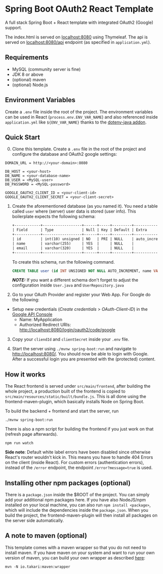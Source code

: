 # Spring Boot OAuth2 React Template

A full stack Spring Boot + React template with integrated OAuth2 (Google) support.

The index.html is served on [localhost:8080](http://localhost:8080/) using Thymeleaf. The api is served on [localhost:8080/api](http://localhost:8080/api) endpoint (as specified in `application.yml`).

## Requirements

- MySQL (community server is fine)
- JDK 8 or above
- (optional) maven
- (optional) Node.js

## Environment Variables

Create a `.env` file inside the root of the project. The environment variables can be used in React (`process.env.ENV_VAR_NAME`) and
also referenced inside `application.yml` like `${ENV_VAR_NAME}` thanks to the [dotenv-java addon](https://github.com/cdimascio/dotenv-java).

## Quick Start

0. Clone this template. Create a `.env` file in the root of the project and configure the database and OAuth2 google settings:

```dotenv
DOMAIN_URL = http://<your-domain>:8080

DB_HOST = <your-host>
DB_NAME = <your-database-name>
DB_USER = <MySQL-user>
DB_PASSWORD = <MySQL-password>

GOOGLE_OAUTH2_CLIENT_ID = <your-client-id>
GOOGLE_OAUTH2_CLIENT_SECRET = <your-client-secret>
```

1. Create the aforementioned database (as you named it). You need a table called `user` where (server) user data is stored (user info).
   This boilerplate expects the following schema:

   ```txt
   +------------+------------------+------+-----+---------+----------------+
   | Field      | Type             | Null | Key | Default | Extra          |
   +------------+------------------+------+-----+---------+----------------+
   | id         | int(10) unsigned | NO   | PRI | NULL    | auto_increment |
   | name       | varchar(255)     | YES  |     | NULL    |                |
   | email      | varchar(320)     | YES  |     | NULL    |                |
   +------------+------------------+------+-----+---------+----------------+
   ```

   To create this schema, run the following command.

   ```sql
   CREATE TABLE user (id INT UNSIGNED NOT NULL AUTO_INCREMENT, name VARCHAR(255), email VARCHAR(320), PRIMARY KEY (id));
   ```

   **_NOTE:_** If you want a different schema don't forget to adjust the configuration inside `User.java` and `UserRepository.java`

2. Go to your OAuth Provider and register your Web App. For Google do the following:

- Setup new credentials (_Create credentials_ > _OAuth-Client-ID_) in the [Google API Console](https://console.developers.google.com/)
  - Name: MyApplication
  - Authorized Redirect URIs: [http://localhost:8080/login/oauth2/code/google](http://localhost:8080/login/oauth2/code/google)

3. Copy your `cliendId` and `clientSecret` inside your `.env` file.

4. Start the server using `./mvnw spring-boot:run` and navigate to [http://localhost:8080/](http://localhost:8080/).
   You should now be able to login with Google. After a successful login you are presented with the (protected) content.

## How it works

The React frontend is served under `src/main/frontend`, after building the whole project, a production built
of the frontend is copied to `src/main/resources/static/built/bundle.js`. This is all done using the frontend-maven-plugin, which basically installs Node on Spring Boot.

To build the backend + frontend and start the server, run

    ./mvnw spring-boot:run

There is also a npm script for building the frontend if you just work on that (refresh page afterwards).

    npm run watch

**Side note**: Default white label errors have been disabled since otherwise React's router wouldn't kick in. This means
you have to handle 404 Errors on the client (inside React). For custom errors (authentication errors), instead of the
`/error` endpoint, the endpoint `/error?message=true` is used.

## Installing other npm packages (optional)

There is a `package.json` inside the $ROOT of the project. You can simply add your additional npm packages here. If you
have also NodeJS/npm installed on your local machine, you can also run `npm install <package>`, which will include the dependencies
inside the `package.json`. When you build the project, the frontend-maven-plugin will then install all packages on the server side automatically.

## A note to maven (optional)

This template comes with a maven wrapper so that you do not need to install maven. If you have maven on your system and want to
run your own version of maven, you can build your own wrapper as described [here](https://www.baeldung.com/maven-wrapper):

    mvn -N io.takari:maven:wrapper

